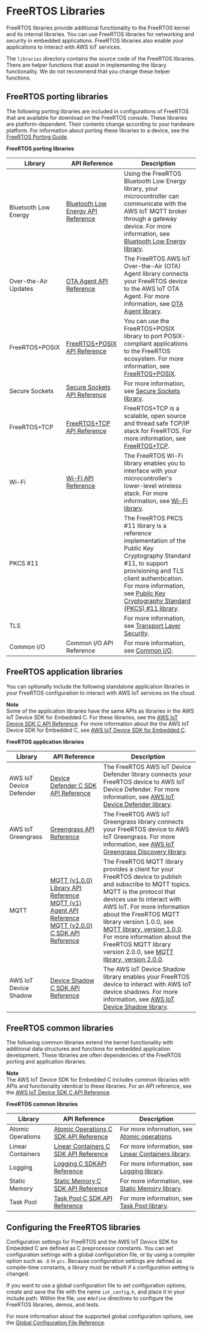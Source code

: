 # FreeRTOS Libraries<a name="dev-guide-freertos-libraries"></a>

FreeRTOS libraries provide additional functionality to the FreeRTOS kernel and its internal libraries\. You can use FreeRTOS libraries for networking and security in embedded applications\. FreeRTOS libraries also enable your applications to interact with AWS IoT services\.

The `libraries` directory contains the source code of the FreeRTOS libraries\. There are helper functions that assist in implementing the library functionality\. We do not recommend that you change these helper functions\.

## FreeRTOS porting libraries<a name="dev-guide-freertos-porting-libraries"></a>

The following porting libraries are included in configurations of FreeRTOS that are available for download on the FreeRTOS console\. These libraries are platform\-dependent\. Their contents change according to your hardware platform\. For information about porting these libraries to a device, see the [FreeRTOS Porting Guide](https://docs.aws.amazon.com/freertos/latest/portingguide/)\. 


**FreeRTOS porting libraries**  

| Library | API Reference | Description | 
| --- | --- | --- | 
| Bluetooth Low Energy |  [Bluetooth Low Energy API Reference](https://docs.aws.amazon.com/freertos/latest/lib-ref/ble/index.html)  | Using the FreeRTOS Bluetooth Low Energy library, your microcontroller can communicate with the AWS IoT MQTT broker through a gateway device\. For more information, see [Bluetooth Low Energy library](freertos-ble-library.md)\.  | 
| Over\-the\-Air Updates |  [OTA Agent API Reference](https://docs.aws.amazon.com/freertos/latest/lib-ref/html1/aws__ota__agent_8h.html)  |  The FreeRTOS AWS IoT Over\-the\-Air \(OTA\) Agent library connects your FreeRTOS device to the AWS IoT OTA Agent\. For more information, see [OTA Agent library](ota-agent-library.md)\.  | 
| FreeRTOS\+POSIX | [FreeRTOS\+POSIX API Reference](https://freertos.org/Documentation/api-ref/POSIX/index.html) |  You can use the FreeRTOS\+POSIX library to port POSIX\-compliant applications to the FreeRTOS ecosystem\. For more information, see [FreeRTOS\+POSIX](https://freertos.org/FreeRTOS-Plus/FreeRTOS_Plus_POSIX/index.html)\. | 
| Secure Sockets |  [Secure Sockets API Reference](https://docs.aws.amazon.com/freertos/latest/lib-ref/html2/secure_sockets/index.html)  | For more information, see [Secure Sockets library](secure-sockets.md)\. | 
| FreeRTOS\+TCP | [FreeRTOS\+TCP API Reference](https://freertos.org/FreeRTOS-Plus/FreeRTOS_Plus_TCP/FreeRTOS_TCP_API_Functions.html) |  FreeRTOS\+TCP is a scalable, open source and thread safe TCP/IP stack for FreeRTOS\. For more information, see [FreeRTOS\+TCP](https://freertos.org/FreeRTOS-Plus/FreeRTOS_Plus_TCP/index.html)\.  | 
| Wi\-Fi |  [Wi\-Fi API Reference](https://docs.aws.amazon.com/freertos/latest/lib-ref/html2/wifi/index.html)  |  The FreeRTOS Wi\-Fi library enables you to interface with your microcontroller's lower\-level wireless stack\. For more information, see [Wi\-Fi library](freertos-wifi.md)\. | 
| PKCS \#11 |  |  The FreeRTOS PKCS \#11 library is a reference implementation of the Public Key Cryptography Standard \#11, to support provisioning and TLS client authentication\. For more information, see [Public Key Cryptography Standard \(PKCS\) \#11 library](security-pkcs.md)\.  | 
| TLS |  |  For more information, see [Transport Layer Security](security-tls.md)\.  | 
| Common I/O | Common I/O API Reference |  For more information, see [Common I/O](common-io.md)\.  | 

## FreeRTOS application libraries<a name="dev-guide-freertos-application-libraries"></a>

You can optionally include the following standalone application libraries in your FreeRTOS configuration to interact with AWS IoT services on the cloud\.

**Note**  
Some of the application libraries have the same APIs as libraries in the AWS IoT Device SDK for Embedded C\. For these libraries, see the [AWS IoT Device SDK C API Reference](https://docs.aws.amazon.com/freertos/latest/lib-ref/c-sdk/main/index.html)\. For more information about the the AWS IoT Device SDK for Embedded C, see [AWS IoT Device SDK for Embedded C](c-sdk.md)\.


**FreeRTOS application libraries**  

| Library | API Reference | Description | 
| --- | --- | --- | 
| AWS IoT Device Defender |  [Device Defender C SDK API Reference](https://docs.aws.amazon.com/freertos/latest/lib-ref/c-sdk/defender/index.html)  |  The FreeRTOS AWS IoT Device Defender library connects your FreeRTOS device to AWS IoT Device Defender\. For more information, see [AWS IoT Device Defender library](afr-device-defender-library.md)\.  | 
| AWS IoT Greengrass |  [Greengrass API Reference](https://docs.aws.amazon.com/freertos/latest/lib-ref/html1/aws__greengrass__discovery_8h.html)  |  The FreeRTOS AWS IoT Greengrass library connects your FreeRTOS device to AWS IoT Greengrass\. For more information, see [AWS IoT Greengrass Discovery library](freertos-lib-gg-connectivity.md)\.  | 
| MQTT |   [ MQTT \(v1\.0\.0\) Library API Reference](https://docs.aws.amazon.com/freertos/latest/lib-ref/html1/aws__mqtt__lib_8h.html)   [ MQTT \(v1\) Agent API Reference](https://docs.aws.amazon.com/freertos/latest/lib-ref/html1/aws__mqtt__agent_8h.html)   [MQTT \(v2\.0\.0\) C SDK API Reference](https://docs.aws.amazon.com/freertos/latest/lib-ref/c-sdk/mqtt/index.html)   |  The FreeRTOS MQTT library provides a client for your FreeRTOS device to publish and subscribe to MQTT topics\. MQTT is the protocol that devices use to interact with AWS IoT\. For more information about the FreeRTOS MQTT library version 1\.0\.0, see [MQTT library, version 1\.0\.0](freertos-lib-cloud-mqtt.md)\. For more information about the FreeRTOS MQTT library version 2\.0\.0, see [MQTT library, version 2\.0\.0](freertos-mqtt-2.md)\.  | 
| AWS IoT Device Shadow |  [Device Shadow C SDK API Reference](https://docs.aws.amazon.com/freertos/latest/lib-ref/html1/aws__shadow_8h.html)  |  The AWS IoT Device Shadow library enables your FreeRTOS device to interact with AWS IoT device shadows\. For more information, see [AWS IoT Device Shadow library](freertos-lib-cloud-shadows.md)\.  | 

## FreeRTOS common libraries<a name="dev-guide-freertos-common-libraries"></a>

The following common libraries extend the kernel functionality with additional data structures and functions for embedded application development\. These libraries are often dependencies of the FreeRTOS porting and application libraries\.

**Note**  
The AWS IoT Device SDK for Embedded C includes common libraries with APIs and functionality identical to these libraries\. For an API reference, see the [AWS IoT Device SDK C API Reference](https://docs.aws.amazon.com/freertos/latest/lib-ref/c-sdk/main/index.html)\. 


**FreeRTOS common libraries**  

| Library | API Reference | Description | 
| --- | --- | --- | 
| Atomic Operations |  [Atomic Operations C SDK API Reference](https://docs.aws.amazon.com/freertos/latest/lib-ref/c-sdk/platform/iot__atomic__generic_8h.html)  | For more information, see [Atomic operations](atomic.md)\.  | 
| Linear Containers |  [Linear Containers C SDK API Reference](https://docs.aws.amazon.com/freertos/latest/lib-ref/c-sdk/linear_containers/index.html)  | For more information, see [Linear Containers library](lib-linear.md)\.  | 
| Logging |  [Logging C SDKAPI Reference](https://docs.aws.amazon.com/freertos/latest/lib-ref/c-sdk/logging/index.html)  | For more information, see [Logging library](lib-logging.md)\.  | 
| Static Memory |  [Static Memory C SDK API Reference](https://docs.aws.amazon.com/freertos/latest/lib-ref/c-sdk/static_memory/index.html)  | For more information, see [Static Memory library](lib-static.md)\.  | 
| Task Pool |  [Task Pool C SDK API Reference](https://docs.aws.amazon.com/freertos/latest/lib-ref/c-sdk/taskpool/index.html)  | For more information, see [Task Pool library](task-pool.md)\. | 

## Configuring the FreeRTOS libraries<a name="lib-config"></a>

Configuration settings for FreeRTOS and the AWS IoT Device SDK for Embedded C are defined as C preprocessor constants\. You can set configuration settings with a global configuration file, or by using a compiler option such as `-D` in `gcc`\. Because configuration settings are defined as compile\-time constants, a library must be rebuilt if a configuration setting is changed\.

If you want to use a global configuration file to set configuration options, create and save the file with the name `iot_config.h`, and place it in your include path\. Within the file, use `#define` directives to configure the FreeRTOS libraries, demos, and tests\.

For more information about the supported global configuration options, see the [Global Configuration File Reference](https://docs.aws.amazon.com/freertos/latest/lib-ref/c-sdk/main/global_library_config.html#IOT_CONFIG_FILE)\.